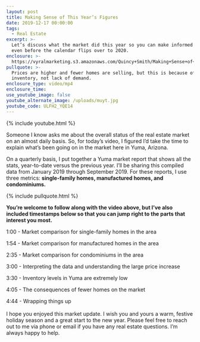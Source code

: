 ```yaml
---
layout: post
title: Making Sense of This Year’s Figures
date: 2019-12-17 00:00:00
tags:
  - Real Estate
excerpt: >-
  Let’s discuss what the market did this year so you can make informed decisions
  even before the calendar flips over to 2020.
enclosure: >-
  https://vyralmarketing.s3.amazonaws.com/Quincy+Smith/Making+Sense+of+This+Years+Figures.mp4
pullquote: >-
  Prices are higher and fewer homes are selling, but this is because of
  inventory, not lack of demand.
enclosure_type: video/mp4
enclosure_time:
use_youtube_image: false
youtube_alternate_image: /uploads/muyt.jpg
youtube_code: ULFH2_YQE14
---
```


{% include youtube.html %}

Someone I know asks me about the overall status of the real estate market on an almost daily basis. So, for today’s video, I figured I’d take the time to explain what’s been going on in the market here in Yuma, Arizona.&nbsp;

On a quarterly basis, I put together a Yuma market report that shows all the stats, year-to-date versus the previous year. I’ll be sharing this compiled data from January 2019 through September 2019. For these reports, I use three metrics: **single-family homes, manufactured homes, and condominiums.**

{% include pullquote.html %}

**You’re welcome to follow along with the video above, but I’ve also included timestamps below so that you can jump right to the parts that interest you most.&nbsp;**

1:00 - Market comparison for single-family homes in the area

1:54 - Market comparison for manufactured homes in the area

2:35 - Market comparison for condominiums in the area

3:00 - Interpreting the data and understanding the large price increase&nbsp;

3:30 - Inventory levels in Yuma are extremely low

4:05 - The consequences of fewer homes on the market&nbsp;

4:44 - Wrapping things up<br>&nbsp;<br>I hope you enjoyed this market update. I wish you and yours a warm, festive holiday season and a great start to the new year. Please feel free to reach out to me via phone or email if you have any real estate questions. I’m always happy to help.